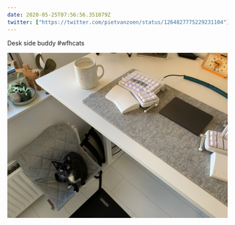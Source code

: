 ```yaml
---
date: 2020-05-25T07:56:56.351079Z
twitter: ["https://twitter.com/pietvanzoen/status/1264827775229231104"]
---
```

Desk side buddy #wfhcats 

![](/media/IMG_2904.jpg)
